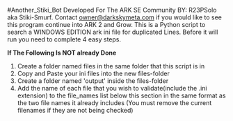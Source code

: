 #Another_Stiki_Bot
Developed For The ARK SE Community BY: R23PSolo aka Stiki-Smurf.
Contact owner@darkskymeta.com if you would like to see this program continue into ARK 2 and Grow.
This is a Python script to search a WINDOWS EDITION ark ini file for duplicated Lines.
Before it will run you need to complete 4 easy steps.

**If  The Following Is NOT already Done**
1) Create a folder named files in the same folder that this script is in
2) Copy and Paste your ini files into the new files-folder
3) Create a folder named 'output' inside the files-folder
4) Add the name of each file that you wish to validate(include the .ini extension)
to the file_names list below this section
in the same format as the two file names it already includes
(You must remove the current filenames if they are not being checked)